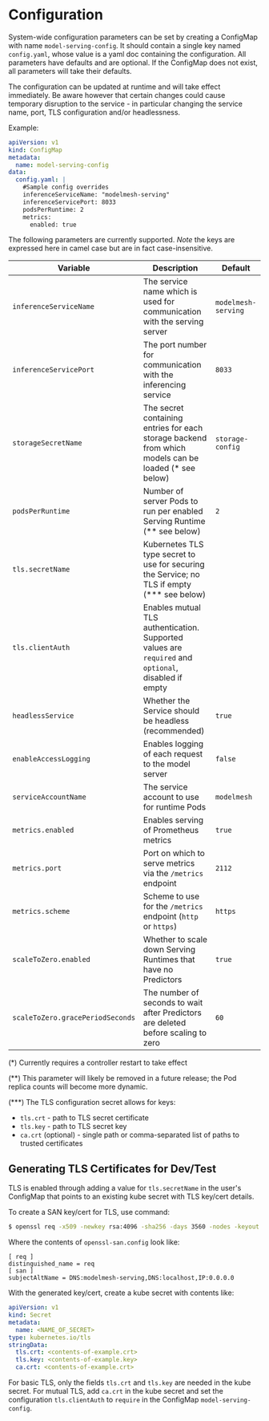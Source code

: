 # Configuration

System-wide configuration parameters can be set by creating a ConfigMap with name `model-serving-config`. It should contain a single key named `config.yaml`, whose value is a yaml doc containing the configuration. All parameters have defaults and are optional. If the ConfigMap does not exist, all parameters will take their defaults.

The configuration can be updated at runtime and will take effect immediately. Be aware however that certain changes could cause temporary disruption to the service - in particular changing the service name, port, TLS configuration and/or headlessness.

Example:

```yaml
apiVersion: v1
kind: ConfigMap
metadata:
  name: model-serving-config
data:
  config.yaml: |
    #Sample config overrides
    inferenceServiceName: "modelmesh-serving"
    inferenceServicePort: 8033
    podsPerRuntime: 2
    metrics:
      enabled: true
```

The following parameters are currently supported. _Note_ the keys are expressed here in camel case but are in fact case-insensitive.

| Variable                         | Description                                                                                           | Default             |
| -------------------------------- | ----------------------------------------------------------------------------------------------------- | ------------------- |
| `inferenceServiceName`           | The service name which is used for communication with the serving server                              | `modelmesh-serving` |
| `inferenceServicePort`           | The port number for communication with the inferencing service                                        | `8033`              |
| `storageSecretName`              | The secret containing entries for each storage backend from which models can be loaded (\* see below) | `storage-config`    |
| `podsPerRuntime`                 | Number of server Pods to run per enabled Serving Runtime (\*\* see below)                             | `2`                 |
| `tls.secretName`                 | Kubernetes TLS type secret to use for securing the Service; no TLS if empty (\*\*\* see below)        |                     |
| `tls.clientAuth`                 | Enables mutual TLS authentication. Supported values are `required` and `optional`, disabled if empty  |                     |
| `headlessService`                | Whether the Service should be headless (recommended)                                                  | `true`              |
| `enableAccessLogging`            | Enables logging of each request to the model server                                                   | `false`             |
| `serviceAccountName`             | The service account to use for runtime Pods                                                           | `modelmesh`         |
| `metrics.enabled`                | Enables serving of Prometheus metrics                                                                 | `true`              |
| `metrics.port`                   | Port on which to serve metrics via the `/metrics` endpoint                                            | `2112`              |
| `metrics.scheme`                 | Scheme to use for the `/metrics` endpoint (`http` or `https`)                                         | `https`             |
| `scaleToZero.enabled`            | Whether to scale down Serving Runtimes that have no Predictors                                        | `true`              |
| `scaleToZero.gracePeriodSeconds` | The number of seconds to wait after Predictors are deleted before scaling to zero                     | `60`                |

(\*) Currently requires a controller restart to take effect

(\*\*) This parameter will likely be removed in a future release; the Pod replica counts will become more dynamic.

(\*\*\*) The TLS configuration secret allows for keys:

- `tls.crt` - path to TLS secret certificate
- `tls.key` - path to TLS secret key
- `ca.crt` (optional) - single path or comma-separated list of paths to trusted certificates

## Generating TLS Certificates for Dev/Test

TLS is enabled through adding a value for `tls.secretName` in the user's ConfigMap that points to an existing kube secret with TLS key/cert details.

To create a SAN key/cert for TLS, use command:

```sh
$ openssl req -x509 -newkey rsa:4096 -sha256 -days 3560 -nodes -keyout example.key -out example.crt -subj '/CN=modelmesh-serving' -extensions san -config openssl-san.config
```

Where the contents of `openssl-san.config` look like:

```
[ req ]
distinguished_name = req
[ san ]
subjectAltName = DNS:modelmesh-serving,DNS:localhost,IP:0.0.0.0
```

With the generated key/cert, create a kube secret with contents like:

```yaml
apiVersion: v1
kind: Secret
metadata:
  name: <NAME_OF_SECRET>
type: kubernetes.io/tls
stringData:
  tls.crt: <contents-of-example.crt>
  tls.key: <contents-of-example.key>
  ca.crt: <contents-of-example.crt>
```

For basic TLS, only the fields `tls.crt` and `tls.key` are needed in the kube secret. For mutual TLS, add `ca.crt` in the kube secret and set the configuration `tls.clientAuth` to `require` in the ConfigMap `model-serving-config`.
